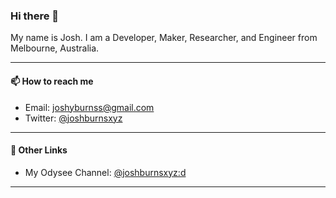### Hi there 👋

My name is Josh. I am a Developer, Maker, Researcher, and Engineer from Melbourne, Australia.

---

#### 📫 How to reach me
- Email: [joshyburnss@gmail.com](mailto:joshyburnss@gmail.com)
- Twitter: [@joshburnsxyz](https://twitter.com/joshburnsxyz)

---

#### 🔖 Other Links
- My Odysee Channel: [@joshburnsxyz:d](https://odysee.com/@joshburnsxyz:d)

---
